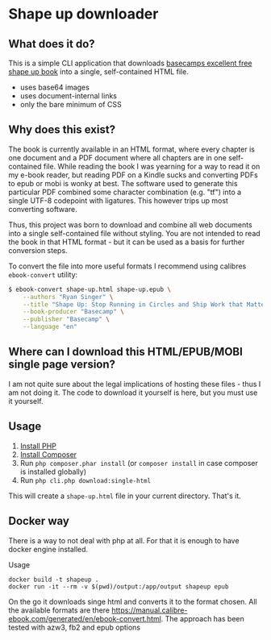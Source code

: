 # Shape up downloader

## What does it do?
This is a simple CLI application that downloads [basecamps excellent free shape up book](https://basecamp.com/shapeup)
into a single, self-contained HTML file.
* uses base64 images
* uses document-internal links
* only the bare minimum of CSS

## Why does this exist?
The book is currently available in an HTML format, where every chapter is one document and a PDF document where all
chapters are in one self-contained file. While reading the book I was yearning for a way to read it on my e-book reader,
but reading PDF on a Kindle sucks and converting PDFs to epub or mobi is wonky at best. The software used to generate
this particular PDF combined some character combination (e.g. "tf") into a single UTF-8 codepoint with ligatures. This
however trips up most converting software.

Thus, this project was born to download and combine all web documents into a single self-contained file without styling.
You are not intended to read the book in that HTML format - but it can be used as a basis for further conversion steps.

To convert the file into more useful formats I recommend using calibres `ebook-convert` utility:
```bash
$ ebook-convert shape-up.html shape-up.epub \
    --authors "Ryan Singer" \
    --title "Shape Up: Stop Running in Circles and Ship Work that Matters" \
    --book-producer "Basecamp" \
    --publisher "Basecamp" \
    --language "en"
```

## Where can I download this HTML/EPUB/MOBI single page version?
I am not quite sure about the legal implications of hosting these files - thus I am not doing it.
The code to download it yourself is here, but you must use it yourself.

## Usage

1. [Install PHP](https://www.php.net/manual/en/install.php)
2. [Install Composer](https://getcomposer.org/download/)
3. Run `php composer.phar install` (or `composer install` in case composer is installed globally)
4. Run `php cli.php download:single-html`

This will create a `shape-up.html` file in your current directory.
That's it.

## Docker way

There is a way to not deal with php at all. For that it is enough to have docker engine installed.

Usage
```
docker build -t shapeup .
docker run -it --rm -v $(pwd)/output:/app/output shapeup epub
```
On the go it downloads singe html and converts it to the format chosen. All the available formats are there https://manual.calibre-ebook.com/generated/en/ebook-convert.html. The approach has been tested with azw3, fb2 and epub options
